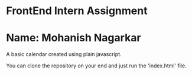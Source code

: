 # FrontEnd Intern Assignment
# Name: Mohanish Nagarkar
A basic calendar created using plain javascript.

You can clone the repository on your end and just run the 'index.html' file.

